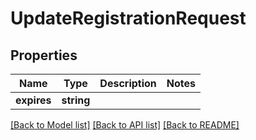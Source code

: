 # UpdateRegistrationRequest

## Properties
Name | Type | Description | Notes
------------ | ------------- | ------------- | -------------
**expires** | **string** |  | 

[[Back to Model list]](../README.md#documentation-for-models) [[Back to API list]](../README.md#documentation-for-api-endpoints) [[Back to README]](../README.md)


